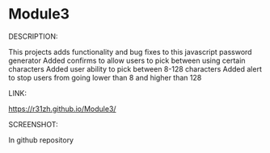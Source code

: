 # Module3

DESCRIPTION:

This projects adds functionality and bug fixes to this javascript password generator
Added confirms to allow users to pick between using certain characters
Added user ability to pick between 8-128 characters
Added alert to stop users from going lower than 8 and higher than 128

LINK:

https://r31zh.github.io/Module3/

SCREENSHOT:

In github repository

